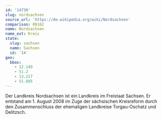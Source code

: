 ```yaml
---
id: '14730'
slug: nordsachsen
source_url: 'https://de.wikipedia.org/wiki/Nordsachsen'
comparison: 09162
name: Nordsachsen
name_ext: Kreis
state:
  slug: sachsen
  name: Sachsen
  id: '14'
geo:
  bbox:
    - 12.149
    - 51.2
    - 13.217
    - 51.685
---
```


Der Landkreis Nordsachsen ist ein Landkreis im Freistaat Sachsen. Er entstand am 1. August 2008 im Zuge der sächsischen Kreisreform durch den Zusammenschluss der ehemaligen Landkreise Torgau-Oschatz und Delitzsch.
